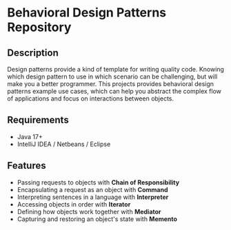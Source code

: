 # Behavioral Design Patterns Repository

## Description
Design patterns provide a kind of template for writing quality code. Knowing which design pattern to use in which scenario can be challenging, but will make you a better programmer. This projects provides behavioral design patterns example use cases, which can help you abstract the complex flow of applications and focus on interactions between objects.

## Requirements
- Java 17+
- IntelliJ IDEA / Netbeans / Eclipse

## Features
- Passing requests to objects with **Chain of Responsibility**
- Encapsulating a request as an object with **Command**
- Interpreting sentences in a language with **Interpreter**
- Accessing objects in order with **Iterator**
- Defining how objects work together with **Mediator**
- Capturing and restoring an object's state with **Memento**
